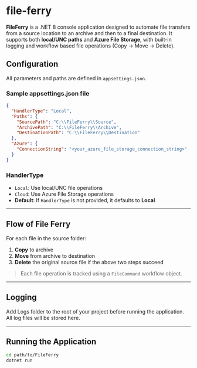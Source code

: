 # file-ferry

**FileFerry** is a .NET 8 console application designed to automate file transfers from a source location to an archive and then to a final destination. It supports both **local/UNC paths** and **Azure File Storage**, with built-in logging and workflow based file operations (Copy → Move → Delete).

##  Configuration

All parameters and paths are defined in `appsettings.json`.

### Sample appsettings.json file

```json
{
  "HandlerType": "Local",
  "Paths": {
    "SourcePath": "C:\\FileFerry\\Source",
    "ArchivePath": "C:\\FileFerry\\Archive",
    "DestinationPath": "C:\\FileFerry\\Destination"
  },
  "Azure": {
    "ConnectionString": "<your_azure_file_storage_connection_string>"
  }
}
```

### HandlerType

- `Local`: Use local/UNC file operations
- `Cloud`: Use Azure File Storage operations
- **Default**: If `HandlerType` is not provided, it defaults to **Local**

---

## Flow of File Ferry

For each file in the source folder:

1. **Copy** to archive
2. **Move** from archive to destination
3. **Delete** the original source file if the above two steps succeed

> Each file operation is tracked using a `FileCommand` workflow object.

---

## Logging

Add Logs folder to the root of your project before running the application. All log files will be stored here.

---

## Running the Application

```bash
cd path/to/FileFerry
dotnet run
```
